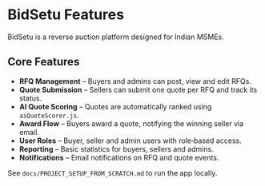 # BidSetu Features

BidSetu is a reverse auction platform designed for Indian MSMEs.

## Core Features
- **RFQ Management** – Buyers and admins can post, view and edit RFQs.
- **Quote Submission** – Sellers can submit one quote per RFQ and track its status.
- **AI Quote Scoring** – Quotes are automatically ranked using `aiQuoteScorer.js`.
- **Award Flow** – Buyers award a quote, notifying the winning seller via email.
- **User Roles** – Buyer, seller and admin users with role‑based access.
- **Reporting** – Basic statistics for buyers, sellers and admins.
- **Notifications** – Email notifications on RFQ and quote events.

See `docs/PROJECT_SETUP_FROM_SCRATCH.md` to run the app locally.
